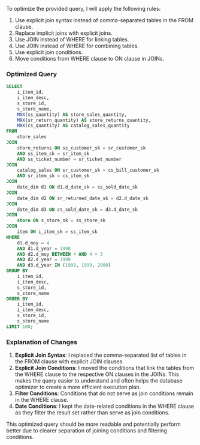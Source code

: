 To optimize the provided query, I will apply the following rules:

1. Use explicit join syntax instead of comma-separated tables in the FROM clause.
2. Replace implicit joins with explicit joins.
3. Use JOIN instead of WHERE for linking tables.
4. Use JOIN instead of WHERE for combining tables.
5. Use explicit join conditions.
6. Move conditions from WHERE clause to ON clause in JOINs.

### Optimized Query

```sql
SELECT 
    i_item_id,
    i_item_desc,
    s_store_id,
    s_store_name,
    MAX(ss_quantity) AS store_sales_quantity,
    MAX(sr_return_quantity) AS store_returns_quantity,
    MAX(cs_quantity) AS catalog_sales_quantity
FROM 
    store_sales
JOIN 
    store_returns ON ss_customer_sk = sr_customer_sk
    AND ss_item_sk = sr_item_sk
    AND ss_ticket_number = sr_ticket_number
JOIN 
    catalog_sales ON sr_customer_sk = cs_bill_customer_sk
    AND sr_item_sk = cs_item_sk
JOIN 
    date_dim d1 ON d1.d_date_sk = ss_sold_date_sk
JOIN 
    date_dim d2 ON sr_returned_date_sk = d2.d_date_sk
JOIN 
    date_dim d3 ON cs_sold_date_sk = d3.d_date_sk
JOIN 
    store ON s_store_sk = ss_store_sk
JOIN 
    item ON i_item_sk = ss_item_sk
WHERE 
    d1.d_moy = 4 
    AND d1.d_year = 1998
    AND d2.d_moy BETWEEN 4 AND 4 + 3
    AND d2.d_year = 1998
    AND d3.d_year IN (1998, 1999, 2000)
GROUP BY 
    i_item_id,
    i_item_desc,
    s_store_id,
    s_store_name
ORDER BY 
    i_item_id,
    i_item_desc,
    s_store_id,
    s_store_name
LIMIT 100;
```

### Explanation of Changes

1. **Explicit Join Syntax**: I replaced the comma-separated list of tables in the FROM clause with explicit JOIN clauses.
2. **Explicit Join Conditions**: I moved the conditions that link the tables from the WHERE clause to the respective ON clauses in the JOINs. This makes the query easier to understand and often helps the database optimizer to create a more efficient execution plan.
3. **Filter Conditions**: Conditions that do not serve as join conditions remain in the WHERE clause.
4. **Date Conditions**: I kept the date-related conditions in the WHERE clause as they filter the result set rather than serve as join conditions.

This optimized query should be more readable and potentially perform better due to clearer separation of joining conditions and filtering conditions.